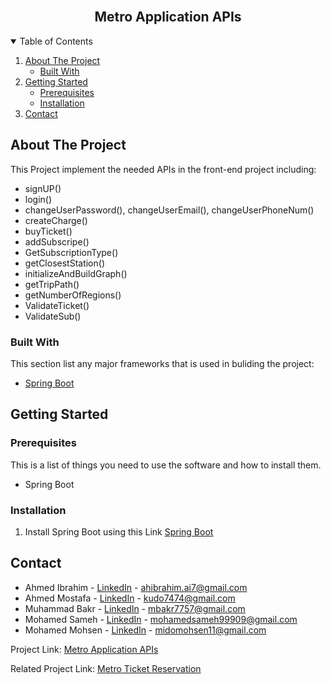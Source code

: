 <!-- PROJECT LOGO -->
<br />
<p align="center">
  
  <h2 align="center">Metro Application APIs</h2>


<!-- TABLE OF CONTENTS -->
<details open="open">
  <summary>Table of Contents</summary>
  <ol>
    <li>
      <a href="#about-the-project">About The Project</a>
      <ul>
        <li><a href="#built-with">Built With</a></li>
      </ul>
    </li>
    <li>
      <a href="#getting-started">Getting Started</a>
      <ul>
        <li><a href="#prerequisites">Prerequisites</a></li>
        <li><a href="#installation">Installation</a></li>
      </ul>
    </li>
    <li><a href="#contact">Contact</a></li>
  </ol>
</details>



<!-- ABOUT THE PROJECT -->
## About The Project
This Project implement the needed APIs in the front-end project including:
* signUP()
* login()
* changeUserPassword(), changeUserEmail(), changeUserPhoneNum()
* createCharge()
* buyTicket()
* addSubscripe()
* GetSubscriptionType()
* getClosestStation()
* initializeAndBuildGraph()
* getTripPath()
* getNumberOfRegions()
* ValidateTicket()
* ValidateSub()


### Built With

This section list any major frameworks that is used in buliding the project:
* [Spring Boot](https://spring.io/)


<!-- GETTING STARTED -->
## Getting Started


### Prerequisites

This is a list of things you need to use the software and how to install them.
* Spring Boot

### Installation

1. Install Spring Boot using this Link [Spring Boot](https://docs.spring.io/spring-boot/docs/current/reference/html/getting-started.html)


<!-- CONTACT -->
## Contact

* Ahmed Ibrahim - [LinkedIn](https://www.linkedin.com/in/ahmedai7/) - ahibrahim.ai7@gmail.com
* Ahmed Mostafa - [LinkedIn](https://www.linkedin.com/in/ahmed-mostafa-0142001b2/) - kudo7474@gmail.com
* Muhammad Bakr - [LinkedIn](https://www.linkedin.com/in/muhammad-bakr-3aa7bb155/) - mbakr7757@gmail.com
* Mohamed Sameh - [LinkedIn](https://www.linkedin.com/in/mohamed-sameh-59ba781a2/) - mohamedsameh99909@gmail.com
* Mohamed Mohsen - [LinkedIn](https://www.linkedin.com/in/mohamed-mohsen-4226661a3/) - midomohsen11@gmail.com

Project Link: [Metro Application APIs](https://github.com/Mohamedmohsenn/Metro-Application-APIs)

Related Project Link: [Metro Ticket Reservation](https://github.com/AhmedAi7/MetroApp_Flutter)
